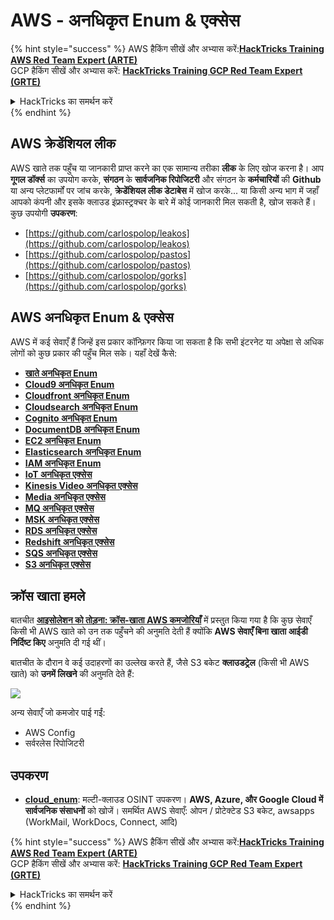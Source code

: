 # AWS - अनधिकृत Enum & एक्सेस

{% hint style="success" %}
AWS हैकिंग सीखें और अभ्यास करें:<img src="../../../.gitbook/assets/image (1).png" alt="" data-size="line">[**HackTricks Training AWS Red Team Expert (ARTE)**](https://training.hacktricks.xyz/courses/arte)<img src="../../../.gitbook/assets/image (1).png" alt="" data-size="line">\
GCP हैकिंग सीखें और अभ्यास करें: <img src="../../../.gitbook/assets/image (2).png" alt="" data-size="line">[**HackTricks Training GCP Red Team Expert (GRTE)**<img src="../../../.gitbook/assets/image (2).png" alt="" data-size="line">](https://training.hacktricks.xyz/courses/grte)

<details>

<summary>HackTricks का समर्थन करें</summary>

* [**सदस्यता योजनाएँ**](https://github.com/sponsors/carlospolop) देखें!
* **💬 [**Discord समूह**](https://discord.gg/hRep4RUj7f) या [**telegram समूह**](https://t.me/peass) में शामिल हों या **Twitter** पर हमें **फॉलो** करें** 🐦 [**@hacktricks\_live**](https://twitter.com/hacktricks\_live)**.**
* **हैकिंग ट्रिक्स साझा करें और** [**HackTricks**](https://github.com/carlospolop/hacktricks) और [**HackTricks Cloud**](https://github.com/carlospolop/hacktricks-cloud) गिटहब रिपोजिटरी में PR सबमिट करें।

</details>
{% endhint %}

## AWS क्रेडेंशियल लीक

AWS खाते तक पहुँच या जानकारी प्राप्त करने का एक सामान्य तरीका **लीक** के लिए खोज करना है। आप **गूगल डॉर्क्स** का उपयोग करके, **संगठन** के **सार्वजनिक रिपोजिटरी** और संगठन के **कर्मचारियों** की **Github** या अन्य प्लेटफार्मों पर जांच करके, **क्रेडेंशियल लीक डेटाबेस** में खोज करके... या किसी अन्य भाग में जहाँ आपको कंपनी और इसके क्लाउड इंफ्रास्ट्रक्चर के बारे में कोई जानकारी मिल सकती है, खोज सकते हैं।\
कुछ उपयोगी **उपकरण**:

* [https://github.com/carlospolop/leakos](https://github.com/carlospolop/leakos)
* [https://github.com/carlospolop/pastos](https://github.com/carlospolop/pastos)
* [https://github.com/carlospolop/gorks](https://github.com/carlospolop/gorks)

## AWS अनधिकृत Enum & एक्सेस

AWS में कई सेवाएँ हैं जिन्हें इस प्रकार कॉन्फ़िगर किया जा सकता है कि सभी इंटरनेट या अपेक्षा से अधिक लोगों को कुछ प्रकार की पहुँच मिल सके। यहाँ देखें कैसे:

* [**खाते अनधिकृत Enum**](aws-accounts-unauthenticated-enum.md)
* [**Cloud9 अनधिकृत Enum**](https://github.com/carlospolop/hacktricks-cloud/blob/master/pentesting-cloud/aws-security/aws-unauthenticated-enum-access/broken-reference/README.md)
* [**Cloudfront अनधिकृत Enum**](aws-cloudfront-unauthenticated-enum.md)
* [**Cloudsearch अनधिकृत Enum**](https://github.com/carlospolop/hacktricks-cloud/blob/master/pentesting-cloud/aws-security/aws-unauthenticated-enum-access/broken-reference/README.md)
* [**Cognito अनधिकृत Enum**](aws-cognito-unauthenticated-enum.md)
* [**DocumentDB अनधिकृत Enum**](aws-documentdb-enum.md)
* [**EC2 अनधिकृत Enum**](aws-ec2-unauthenticated-enum.md)
* [**Elasticsearch अनधिकृत Enum**](aws-elasticsearch-unauthenticated-enum.md)
* [**IAM अनधिकृत Enum**](aws-iam-and-sts-unauthenticated-enum.md)
* [**IoT अनधिकृत एक्सेस**](aws-iot-unauthenticated-enum.md)
* [**Kinesis Video अनधिकृत एक्सेस**](aws-kinesis-video-unauthenticated-enum.md)
* [**Media अनधिकृत एक्सेस**](aws-media-unauthenticated-enum.md)
* [**MQ अनधिकृत एक्सेस**](aws-mq-unauthenticated-enum.md)
* [**MSK अनधिकृत एक्सेस**](aws-msk-unauthenticated-enum.md)
* [**RDS अनधिकृत एक्सेस**](aws-rds-unauthenticated-enum.md)
* [**Redshift अनधिकृत एक्सेस**](aws-redshift-unauthenticated-enum.md)
* [**SQS अनधिकृत एक्सेस**](aws-sqs-unauthenticated-enum.md)
* [**S3 अनधिकृत एक्सेस**](aws-s3-unauthenticated-enum.md)

## क्रॉस खाता हमले

बातचीत [**आइसोलेशन को तोड़ना: क्रॉस-खाता AWS कमजोरियाँ**](https://www.youtube.com/watch?v=JfEFIcpJ2wk) में प्रस्तुत किया गया है कि कुछ सेवाएँ किसी भी AWS खाते को उन तक पहुँचने की अनुमति देती हैं क्योंकि **AWS सेवाएँ बिना खाता आईडी निर्दिष्ट किए** अनुमति दी गई थीं।

बातचीत के दौरान वे कई उदाहरणों का उल्लेख करते हैं, जैसे S3 बकेट **क्लाउडट्रेल** (किसी भी AWS खाते) को **उनमें लिखने** की अनुमति देते हैं:

![](<../../../.gitbook/assets/image (260).png>)

अन्य सेवाएँ जो कमजोर पाई गईं:

* AWS Config
* सर्वरलेस रिपोजिटरी

## उपकरण

* [**cloud\_enum**](https://github.com/initstring/cloud\_enum): मल्टी-क्लाउड OSINT उपकरण। **AWS, Azure, और Google Cloud में सार्वजनिक संसाधनों** को खोजें। समर्थित AWS सेवाएँ: ओपन / प्रोटेक्टेड S3 बकेट, awsapps (WorkMail, WorkDocs, Connect, आदि)

{% hint style="success" %}
AWS हैकिंग सीखें और अभ्यास करें:<img src="../../../.gitbook/assets/image (1).png" alt="" data-size="line">[**HackTricks Training AWS Red Team Expert (ARTE)**](https://training.hacktricks.xyz/courses/arte)<img src="../../../.gitbook/assets/image (1).png" alt="" data-size="line">\
GCP हैकिंग सीखें और अभ्यास करें: <img src="../../../.gitbook/assets/image (2).png" alt="" data-size="line">[**HackTricks Training GCP Red Team Expert (GRTE)**<img src="../../../.gitbook/assets/image (2).png" alt="" data-size="line">](https://training.hacktricks.xyz/courses/grte)

<details>

<summary>HackTricks का समर्थन करें</summary>

* [**सदस्यता योजनाएँ**](https://github.com/sponsors/carlospolop) देखें!
* **💬 [**Discord समूह**](https://discord.gg/hRep4RUj7f) या [**telegram समूह**](https://t.me/peass) में शामिल हों या **Twitter** पर हमें **फॉलो** करें** 🐦 [**@hacktricks\_live**](https://twitter.com/hacktricks\_live)**.**
* **हैकिंग ट्रिक्स साझा करें और** [**HackTricks**](https://github.com/carlospolop/hacktricks) और [**HackTricks Cloud**](https://github.com/carlospolop/hacktricks-cloud) गिटहब रिपोजिटरी में PR सबमिट करें।

</details>
{% endhint %}
